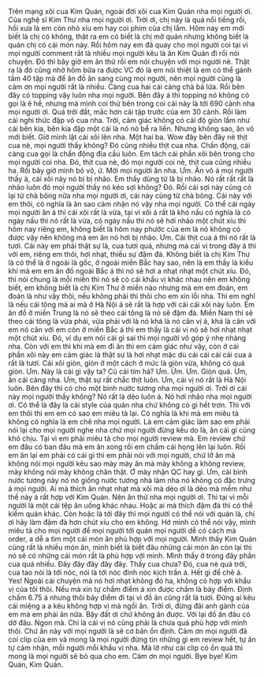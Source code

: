 Trên mạng xôi cua Kim Quán, ngoài đời xôi cua Kim Quán nha mọi người ơi. Của nghệ sĩ Kim Thư nha mọi người ơi. Trời ơi, chị này là quá nổi tiếng rồi, hồi xưa là em còn nhỏ xíu em hay coi phim của chị lắm. Hôm nay em mới biết là chị có không, thật ra em có biết là chị mở quán nhưng không biết là quán chị có cái món này. Rồi hôm nay em đã quay cho mọi người coi tại vì mọi người comment rất là nhiều mọi người kêu là ăn Kim Quán đi rồi nói chuyện. Đó thì bây giờ em ăn thử rồi em nói chuyện với mọi người nè. Thật ra là đó cũng nhờ hôm bữa ra được VC đó là em nói thiệt là em có thể gánh tầm 40 tập mà để ăn đồ ăn sang cùng mọi người, nên mọi người cũng là cảm ơn mọi người rất là nhiều. Càng cua hai cái càng chà bá lửa. Rồi bên đây có topping vậy luôn nha mọi người. Bên đây á thì topping nó không có gọi là ê hề, nhưng mà mình coi thử bên trong coi cái này là tới 690 cành nha mọi người ơi. Quá trời đất, mắc hơn cái tập trước của em 30 cành. Rồi làm cái nghi thức đập vỏ cua nha. Trời, cảm giác không có cái độ giòn lắm như cái bên kia, bên kia đập một cái là nó nó bể ra liền. Nhưng không sao, ăn vô mới biết. Giờ mình lật cái xôi lên nha. Một hai ba. Wow đây bên đây nè thịt cua nè, mọi người thấy không? Đó cũng nhiều thịt cua nha. Chấn động, cái càng cua gọi là chấn động địa cầu luôn. Em tách cái phần xôi bên trong cho mọi người coi nha. Đó, thịt cua nè, đó mọi người coi nè, thịt cua cũng nhiều ha. Rồi bây giờ mình bỏ vô, ứ. Mời mọi người ăn nha. Ưm. Ăn vô á mọi người thấy à, cái xôi này nó bị bị nhão. Em thấy dùng từ là bị nhão. Nó rất rất rất là nhão luôn đó mọi người thấy nó kéo sợi không? Đó. Rồi cái sợi này cũng có lại từ chà bông nữa nha mọi người ơi, cái này cũng từ chà bông. Cái này với em thôi, có nghĩa là ăn sao cảm nhận nó vậy nha mọi người. Có thể cái ngày mọi người ăn á thì cái xôi rất là vừa, tại vì xôi á rất là khó nấu có nghĩa là có ngày nấu thì nó rất là vừa, có ngày nấu thì nó sẽ hơi nhão một chút xíu thì hôm nay riêng em, không biết là hôm nay phước của em là nó không có được vậy nên không mà em ăn nó hơi bị nhão. Ưm. Cái thịt cua á thì nó rất là tươi. Cái này em phải thật sự là, cua tươi quá, nhưng mà cái vị trong đây á thì với em, riêng em thôi, hơi nhạt, thiếu sự đậm đà. Không biết là chị Kim Thư là có thể là ở ngoài là gốc, ở ngoài miền Bắc hay sao, nên là em thấy là kiểu khi mà em em ăn đồ ngoài Bắc á thì nó sẽ hơi a nhạt nhạt một chút xíu. Đó, thì nói chung là mỗi miền thì nó sẽ có cái khẩu vị khác nhau nên em không biết, em không biết là chị Kim Thư ở miền nào nhưng mà em em đoán, em đoán là như vậy thôi, nếu không phải thì thôi cho em xin lỗi nha. Thì em nghĩ là nếu cái tông mà ai mà ở Hà Nội á sẽ rất là hợp với cái cái xôi này luôn. Em ăn đồ ở miền Trung là nó sẽ theo cái tông là nó sẽ đậm đà. Miền Nam thì sẽ theo cái tông là vừa phải, vừa phải với là nó khá là nó cân vị á, khá là cân với em nó cân với em còn ở miền Bắc á thì em thấy là cái vị nó sẽ hơi nhạt nhạt một chút xíu. Đó, ví dụ em nói cái gì sai thì mọi người vô góp ý nhẹ nhàng nha. Còn với em thì khi mà em đi ăn thì em cảm giác như vậy, còn ở cái phần xôi này em cảm giác là thật sự là hơi nhạt mặc dù cái cái cái cái cua á rất là tươi. Cái xôi giòn, giòn ở một cách ở mức là giòn vừa, không có quá giòn. Ưm. Này là cái gì vậy ta? Củ cải tím hả? Ưm. Ừm. Ưm. Giòn quá. Ưm, ăn cái càng nha. Ưm, thật sự rất chắc thịt luôn. Ưm, cái vị nó rất là Hà Nội luôn. Bên đây thì có cho một bình nước tương nha mọi người ơi. Trời ơi cái này mọi người thấy không? Nó rất là dẻo luôn á. Nó hơi nhão nha mọi người ơi. Có thể là đây là cái style của quán nha chứ không có gì hết trơn. Thì với em thôi thì em em có sao em miêu tả lại. Có nghĩa là khi mà em miêu tả không có nghĩa là em chê nha mọi người. Là em cảm giác làm sao em phải nói lại cho mọi người nghe nha chứ mọi người đừng kêu do là, ăn cái gì cũng khó chịu. Tại vì em phải miêu tả cho mọi người review mà. Em review chứ em đâu có ban đâu mà em ăn xong rồi em chấm cái họng lên lại luôn. Rồi em ăn lại em phải có cái gì thì em phải nói với mọi người, chứ lỡ ăn mà không nói mọi người kêu sao mày mày ăn mà mày không a không review, mày không nói mày không chân thật. Ơ mày nhận QC hay gì. Ưm, cái bình nước tương này nó nó giống nước tương nhà làm nha nó không có đặc trưng á mọi người. Ai mà thích ăn nhạt nhạt mà xôi mà dẻo ơi là dẻo mà mềm như thế này á rất hợp với Kim Quán. Nên ăn thử nha mọi người ơi. Thì tại vì mỗi người là một cái tệp ăn uống khác nhau. Hoặc ai mà thích đậm đà thì có thể kiếm quán khác. Còn hoặc là tới đây thì mọi người có thể nói với quán là, chị ơi hãy làm đậm đà hơn chút xíu cho em không. Hớ mình có thể nói vậy, mình miêu tả cho mọi người để mọi người tới quán mọi người dễ có cách mà order, a dễ a tìm một cái món ăn phù hợp với mọi người. Mình thấy Kim Quán cũng rất là nhiều món ăn, mình biết là biết đâu những cái món ăn còn lại thì nó sẽ có những cái món rất là phù hợp với mình. Mình thấy ở trong đây phần cua quá nhiều. Đây đây đây đây đây. Thấy cua chưa? Đó, cua nè quá trời, cua tao nói là tới nóc, nói là tới nóc đỉnh nóc kịch trần á. Hết gì để chê á. Yes! Ngoài cái chuyện mà nó hơi nhạt không đó ha, không có hợp với khẩu vị của tôi thôi. Nếu mà xin tự chấm điểm á xin được chấm là bảy điểm. Định chấm 6.75 á nhưng thôi bảy điểm đi tại vì đồ ăn cũng rất là tươi. Đừng ai kêu cái miệng a a kêu không hợp vị mà ngồi ăn. Trời ơi, đừng đãi anh gành của em mà em phải ăn nữa. Bậy đất ơi chứ không ăn được. Với lại đồ ăn đâu có dở đâu. Ngon mà. Chỉ là cái vị nó cũng phải là chưa quá phù hợp với mình thôi. Chứ ăn này với mọi người là sẽ cơ bản ổn định. Cảm ơn mọi người đã coi clip của em và mong là mọi người đừng tin những gì em review hết, tự ăn tự cảm nhận, mỗi người mỗi khẩu vị nha. Mà lỡ như cái clip có ồn quá thì mong là mọi người sẽ bỏ qua cho em. Cảm ơn mọi người. Bye bye! Kim Quán, Kim Quán.